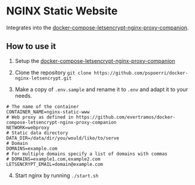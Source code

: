 # NGINX Static Website 

Integrates into the [docker-compose-letsencrypt-nginx-proxy-companion](https://github.com/evertramos/docker-compose-letsencrypt-nginx-proxy-companion).

## How to use it

1. Setup the [docker-compose-letsencrypt-nginx-proxy-companion](https://github.com/evertramos/docker-compose-letsencrypt-nginx-proxy-companion)
2. Clone the repository `git clone https://github.com/pspoerri/docker-nginx-letsencrypt.git`

3. Make a copy of `.env.sample` and rename it to `.env` and adapt it to your needs.
```
# The name of the container
CONTAINER_NAME=nginx-static-www
# Web proxy as defined in https://github.com/evertramos/docker-compose-letsencrypt-nginx-proxy-companion
NETWORK=webproxy
# Static data directory
DATA_DIR=/data/dir/you/would/like/to/serve
# Domain
DOMAINS=example.com
# For multiple domains specify a list of domains with commas
# DOMAINS=example1.com,example2.com
LETSENCRYPT_EMAIL=domain@example.com
```
4. Start nginx by running `./start.sh`

